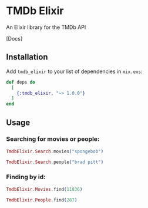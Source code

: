 # TMDb Elixir

An Elixir library for the TMDb API

[Docs]

## Installation

Add `tmdb_elixir` to your list of dependencies in `mix.exs`:

```elixir
def deps do
  [
    {:tmdb_elixir, "~> 1.0.0"}
  ]
end
```

## Usage

### Searching for movies or people:

```elixir
TmdbElixir.Search.movies("spongebob")

TmdbElixir.Search.people("brad pitt")
```

### Finding by id:

```elixir
TmdbElixir.Movies.find(11836)

TmdbElixir.People.find(287)
```
